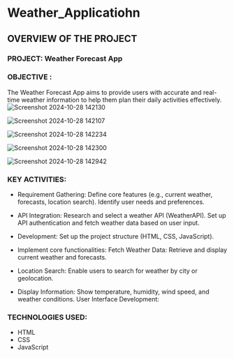 # Weather_Applicatiohn





## OVERVIEW OF THE PROJECT

### PROJECT: Weather Forecast App


### OBJECTIVE :
The Weather Forecast App aims to provide users with accurate and real-time weather information to help them plan their daily activities effectively.
![Screenshot 2024-10-28 142130](https://github.com/user-attachments/assets/41bdc1c7-9760-4296-a45c-b69b452c2e8c)

![Screenshot 2024-10-28 142107](https://github.com/user-attachments/assets/17d0be0c-a9b3-4cc3-b9ff-ce1a974d1366)

![Screenshot 2024-10-28 142234](https://github.com/user-attachments/assets/1b2af4d8-fe16-4766-abde-9b1a6a381d44)

![Screenshot 2024-10-28 142300](https://github.com/user-attachments/assets/3fe2d484-341c-4000-8237-1666627706ab)

![Screenshot 2024-10-28 142942](https://github.com/user-attachments/assets/8407b545-6550-482a-b688-e293306512ac)


### KEY ACTIVITIES:
* Requirement Gathering:
Define core features (e.g., current weather, forecasts, location search).
Identify user needs and preferences.

* API Integration:
Research and select a weather API (WeatherAPI).
Set up API authentication and fetch weather data based on user input.

* Development:
Set up the project structure (HTML, CSS, JavaScript).

* Implement core functionalities:
Fetch Weather Data: Retrieve and display current weather and forecasts.

* Location Search: Enable users to search for weather by city or geolocation.

* Display Information: Show temperature, humidity, wind speed, and weather conditions.
User Interface Development:


### TECHNOLOGIES USED:
* HTML
* CSS
* JavaScript
